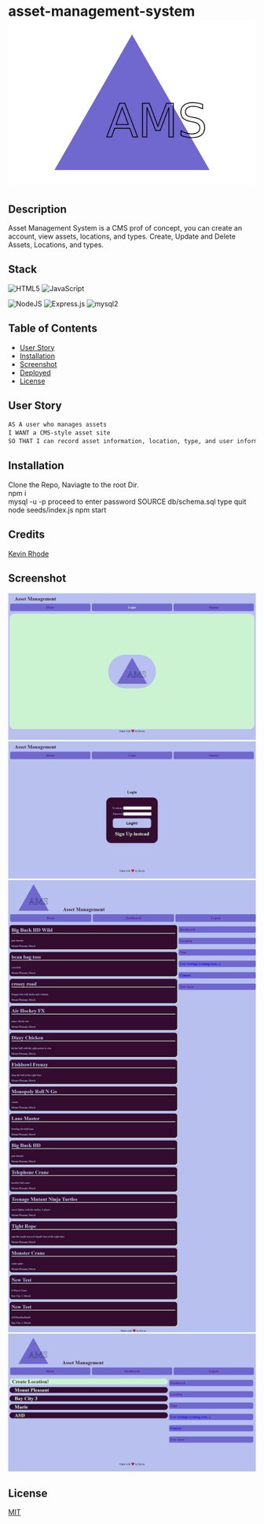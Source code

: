 # asset-management-system ![logo](./public/images/logo.svg)

## Description

Asset Management System is a CMS prof of concept, you can create an account, view assets, locations, and types. Create, Update and Delete Assets, Locations, and types. 

## Stack

![HTML5](https://img.shields.io/badge/html5-%23E34F26.svg?style=for-the-badge&logo=html5&logoColor=white)
![JavaScript](https://img.shields.io/badge/javascript-%23323330.svg?style=for-the-badge&logo=javascript&logoColor=%23F7DF1E)

![NodeJS](https://img.shields.io/badge/node.js-6DA55F?style=for-the-badge&logo=node.js&logoColor=white)
![Express.js](https://img.shields.io/badge/express.js-%23404d59.svg?style=for-the-badge&logo=express&logoColor=%2361DAFB)
![mysql2](https://img.shields.io/badge/MySQL-00000F?style=for-the-badge&logo=mysql&logoColor=white)


## Table of Contents 

- [User Story](#user-story)
- [Installation](#installation)
- [Screenshot](#screenshot)
- [Deployed](#credits)
- [License](#license)

## User Story
```md
AS A user who manages assets  
I WANT a CMS-style asset site  
SO THAT I can record asset information, location, type, and user information to allow the user a CMS for their asset, what ever it may be 
```

## Installation
Clone the Repo,
Naviagte to the root Dir.  
npm i  
mysql -u <username> -p 
proceed to enter password
SOURCE db/schema.sql
type quit
node seeds/index.js
npm start


## Credits

[Kevin Rhode](https://github.com/KevinRhode)

## Screenshot
![landing](./public/images/asset-mgt-sys-kevinrhode.herokuapp.com_.png)
![login](./public/images/asset-mgt-sys-kevinrhode.herokuapp.com_login.png)
![dashboard](./public/images/asset-mgt-sys-kevinrhode.herokuapp.com_dashboard.png)
![location](./public/images/asset-mgt-sys-kevinrhode.herokuapp.com_api_location_.png)

## License

[MIT](https://choosealicense.com/licenses/mit/)